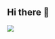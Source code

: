 ## Hi there 👋

<!--
**zjx-arknights/zjx-arknights** is a ✨ _special_ ✨ repository because its `README.md` (this file) appears on your GitHub profile.

Here are some ideas to get you started:

- 🔭 I’m currently working on ...
- 🌱 I’m currently learning ...
- 👯 I’m looking to collaborate on ...
- 🤔 I’m looking for help with ...
- 💬 Ask me about ...
- 📫 How to reach me: ...
- 😄 Pronouns: ...
- ⚡ Fun fact: ...
-->

<img   align="center" src="https://github-readme-stats.vercel.app/api/top-langs/?username=zjx-arknights&locale=en&line_height=33&theme=&langs_count=10&layout=compact"/>
